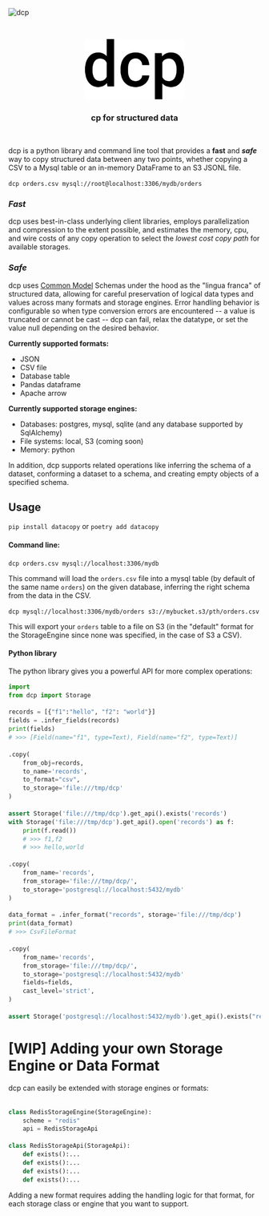 ![dcp](https://github.com/kvh/dcp/workflows/dcp/badge.svg)

<p>&nbsp;</p>
<p align="center">
  <img width="200" src="assets/dcp.svg">
</p>
<h3 align="center">cp for structured data</h3>
<p>&nbsp;</p>

dcp is a python library and command line tool that provides
a **fast** and **_safe_** way to copy structured data between any two points,
whether copying a CSV to a Mysql table or an in-memory DataFrame to an S3
JSONL file.

`dcp orders.csv mysql://root@localhost:3306/mydb/orders`

### _Fast_

dcp uses best-in-class underlying client libraries, employs parallelization
and compression to the extent possible, and estimates the memory,
cpu, and wire costs of any copy operation to select the _lowest cost copy path_
for available storages.

### _Safe_

dcp uses [Common Model](github.com/kvh/common-model) Schemas under the hood as the "lingua franca" of
structured data, allowing for careful preservation of logical data types and
values across many formats and storage engines. Error handling behavior
is configurable so when type conversion errors are encountered -- a
value is truncated or cannot be cast -- dcp can fail, relax the datatype,
or set the value null depending on the desired behavior.

**Currently supported formats:**

- JSON
- CSV file
- Database table
- Pandas dataframe
- Apache arrow

**Currently supported storage engines:**

- Databases: postgres, mysql, sqlite (and any database supported by SqlAlchemy)
- File systems: local, S3 (coming soon)
- Memory: python

In addition, dcp supports related operations
like inferring the schema of a dataset, conforming a dataset to a schema, and
creating empty objects of a specified schema.

## Usage

`pip install datacopy` or `poetry add datacopy`

#### Command line:

`dcp orders.csv mysql://localhost:3306/mydb`

This command will load the `orders.csv` file into a mysql table (by default of the same name `orders`)
on the given database, inferring the right schema from the data in the CSV.

`dcp mysql://localhost:3306/mydb/orders s3://mybucket.s3/pth/orders.csv`

This will export your `orders` table to a file on S3 (in the "default" format for
the StorageEngine since none was specified, in the case of S3 a CSV).

#### Python library

The python library gives you a powerful API for more complex operations:

```python
import
from dcp import Storage

records = [{"f1":"hello", "f2": "world"}]
fields = .infer_fields(records)
print(fields)
# >>> [Field(name="f1", type=Text), Field(name="f2", type=Text)]

.copy(
    from_obj=records,
    to_name='records',
    to_format="csv",
    to_storage='file:///tmp/dcp'
)

assert Storage('file:///tmp/dcp').get_api().exists('records')
with Storage('file:///tmp/dcp').get_api().open('records') as f:
    print(f.read())
    # >>> f1,f2
    # >>> hello,world

.copy(
    from_name='records',
    from_storage='file:///tmp/dcp/',
    to_storage='postgresql://localhost:5432/mydb'
)

data_format = .infer_format("records", storage='file:///tmp/dcp')
print(data_format)
# >>> CsvFileFormat

.copy(
    from_name='records',
    from_storage='file:///tmp/dcp/',
    to_storage='postgresql://localhost:5432/mydb'
    fields=fields,
    cast_level='strict',
)

assert Storage('postgresql://localhost:5432/mydb').get_api().exists("records")
```

# [WIP] Adding your own Storage Engine or Data Format

dcp can easily be extended with storage engines or formats:

```python

class RedisStorageEngine(StorageEngine):
    scheme = "redis"
    api = RedisStorageApi

class RedisStorageApi(StorageApi):
    def exists():...
    def exists():...
    def exists():...
    def exists():...

```

Adding a new format requires adding the handling logic for that format, for
each storage class or engine that you want to support.
